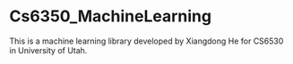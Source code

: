 # Cs6350_MachineLearning
This is a machine learning library developed by Xiangdong He for CS6530 in University of Utah.
